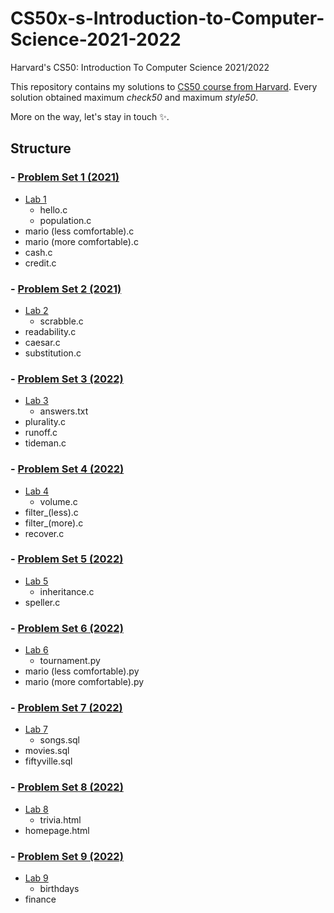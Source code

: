 # CS50x-s-Introduction-to-Computer-Science-2021-2022
Harvard's CS50: Introduction To Computer Science 2021/2022

This repository contains my solutions to [CS50 course from Harvard](https://www.edx.org/course/introduction-computer-science-harvardx-cs50x). Every solution obtained maximum *check50* and maximum *style50*. 

More on the way, let's stay in touch ✨.

## Structure 
### - [Problem Set 1 (2021)](https://cs50.harvard.edu/x/2021/psets/1/)
  - [Lab 1](https://cs50.harvard.edu/x/2021/labs/1/)
    - hello.c
    - population.c
  - mario (less comfortable).c 
  - mario (more comfortable).c
  - cash.c
  - credit.c
### - [Problem Set 2 (2021)](https://cs50.harvard.edu/x/2021/psets/2/)
  - [Lab 2](https://cs50.harvard.edu/x/2021/labs/2/)
    - scrabble.c
  - readability.c
  - caesar.c
  - substitution.c
### - [Problem Set 3 (2022)](https://cs50.harvard.edu/x/2022/psets/3/)
  - [Lab 3](https://cs50.harvard.edu/x/2022/labs/3/)
    - answers.txt
  - plurality.c
  - runoff.c
  - tideman.c
### - [Problem Set 4 (2022)](https://cs50.harvard.edu/x/2022/psets/4/)
  - [Lab 4](https://cs50.harvard.edu/x/2022/labs/4/)
    - volume.c
  - filter_(less).c
  - filter_(more).c
  - recover.c
### - [Problem Set 5 (2022)](https://cs50.harvard.edu/x/2022/psets/5/)
  - [Lab 5](https://cs50.harvard.edu/x/2022/labs/5/)
    - inheritance.c
  - speller.c 
### - [Problem Set 6 (2022)](https://cs50.harvard.edu/x/2022/psets/6/)
  - [Lab 6](https://cs50.harvard.edu/x/2022/labs/6/) 
    - tournament.py
  - mario (less comfortable).py
  - mario (more comfortable).py
### - [Problem Set 7 (2022)](https://cs50.harvard.edu/x/2022/psets/7/)
  - [Lab 7](https://cs50.harvard.edu/x/2022/labs/7/)
    - songs.sql 
  - movies.sql
  - fiftyville.sql 
### - [Problem Set 8 (2022)](https://cs50.harvard.edu/x/2022/psets/8/)
  - [Lab 8](https://cs50.harvard.edu/x/2022/labs/8/)
    - trivia.html
  - homepage.html  
### - [Problem Set 9 (2022)](https://cs50.harvard.edu/x/2022/psets/9/)
  - [Lab 9](https://cs50.harvard.edu/x/2022/labs/9/)
    - birthdays
  - finance
